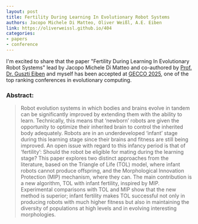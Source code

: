 ```yaml
---
layout: post
title: Fertility During Learning In Evolutionary Robot Systems
authors: Jacopo Michele Di Matteo, Oliver Weißl, A.E. Eiben
link: https://oliverweissl.github.io/404
categories:
- papers
- conference
---
```

I'm excited to share that the paper "Fertility During Learning In Evolutionary Robot Systems" lead by Jacopo Michele Di Matteo and co-authored by [Prof. Dr. Guszti Eiben](https://scholar.google.com/citations?user=8k1MH20AAAAJ) and myself has been accepted at [GECCO 2025](https://gecco-2025.sigevo.org/HomePage), one of the top ranking conferences in evolutionary computing.

### Abstract:

> Robot evolution systems in which bodies and brains evolve in tandem can be significantly improved by extending them with the ability to learn. Technically, this means that ‘newborn’ robots are given the opportunity to optimize their inherited brain to control the inherited body adequately. Robots are in an underdeveloped ‘infant’ stage during this learning stage since their brains and fitness are still being improved. An open issue with regard to this infancy period is that of ‘fertility’: Should the robot be eligible for mating during the learning stage? This paper explores two distinct approaches from the literature, based on the Triangle of Life (TOL) model, where infant robots cannot produce offspring, and the Morphological Innovation Protection (MIP) mechanism, where they can. The main contribution is a new algorithm, TOL with infant fertility, inspired by MIP. Experimental comparisons with TOL and MIP show that the new method is superior; infant fertility makes TOL successful not only in producing robots with much higher fitness but also in maintaining the diversity of populations at high levels and in evolving interesting morphologies.
